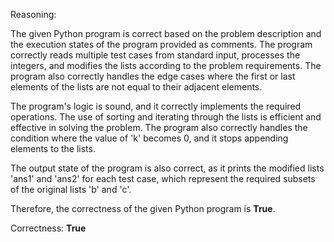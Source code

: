 Reasoning: 

The given Python program is correct based on the problem description and the execution states of the program provided as comments. The program correctly reads multiple test cases from standard input, processes the integers, and modifies the lists according to the problem requirements. The program also correctly handles the edge cases where the first or last elements of the lists are not equal to their adjacent elements.

The program's logic is sound, and it correctly implements the required operations. The use of sorting and iterating through the lists is efficient and effective in solving the problem. The program also correctly handles the condition where the value of 'k' becomes 0, and it stops appending elements to the lists.

The output state of the program is also correct, as it prints the modified lists 'ans1' and 'ans2' for each test case, which represent the required subsets of the original lists 'b' and 'c'.

Therefore, the correctness of the given Python program is **True**.

Correctness: **True**